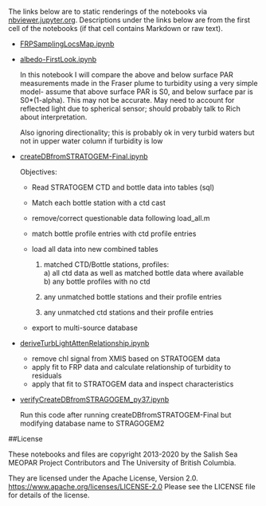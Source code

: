 The links below are to static renderings of the notebooks via
[nbviewer.jupyter.org](https://nbviewer.jupyter.org/).
Descriptions under the links below are from the first cell of the notebooks
(if that cell contains Markdown or raw text).

* [FRPSamplingLocsMap.ipynb](https://nbviewer.jupyter.org/github/SalishSeaCast/analysis-elise-2/blob/master/notebooks/PARPaper/FRPSamplingLocsMap.ipynb)  
    
* [albedo-FirstLook.ipynb](https://nbviewer.jupyter.org/github/SalishSeaCast/analysis-elise-2/blob/master/notebooks/PARPaper/albedo-FirstLook.ipynb)  
    
    In this notebook I will compare the above and below surface PAR measurements made in the Fraser plume to turbidity using a very simple model- assume that above surface PAR is S0, and below surface par is S0*(1-alpha). This may not be accurate. May need to account for reflected light due to spherical sensor; should probably talk to Rich about interpretation.  
      
    Also ignoring directionality; this is probably ok in very turbid waters but not in upper water column if turbidity is low  

* [createDBfromSTRATOGEM-Final.ipynb](https://nbviewer.jupyter.org/github/SalishSeaCast/analysis-elise-2/blob/master/notebooks/PARPaper/createDBfromSTRATOGEM-Final.ipynb)  
    
    Objectives:  
    - Read STRATOGEM CTD and bottle data into tables (sql)  
    - Match each bottle station with a ctd cast  
    - remove/correct questionable data following load_all.m  
    - match bottle profile entries with ctd profile entries  
    - load all data into new combined tables  
      
        1) matched CTD/Bottle stations, profiles:  
            a) all ctd data as well as matched bottle data where available  
            b) any bottle profiles with no ctd  
              
        2) any unmatched bottle stations and their profile entries  
          
        3) any unmatched ctd stations and their profile entries  
         
    - export to multi-source database  

* [deriveTurbLightAttenRelationship.ipynb](https://nbviewer.jupyter.org/github/SalishSeaCast/analysis-elise-2/blob/master/notebooks/PARPaper/deriveTurbLightAttenRelationship.ipynb)  
    
    - remove chl signal from XMIS based on STRATOGEM data  
    - apply fit to FRP data and calculate relationship of turbidity to residuals  
    - apply that fit to STRATOGEM data and inspect characteristics  

* [verifyCreateDBfromSTRAGOGEM_py37.ipynb](https://nbviewer.jupyter.org/github/SalishSeaCast/analysis-elise-2/blob/master/notebooks/PARPaper/verifyCreateDBfromSTRAGOGEM_py37.ipynb)  
    
    Run this code after running createDBfromSTRATOGEM-Final but modifying database name to STRAGOGEM2  


##License

These notebooks and files are copyright 2013-2020
by the Salish Sea MEOPAR Project Contributors
and The University of British Columbia.

They are licensed under the Apache License, Version 2.0.
https://www.apache.org/licenses/LICENSE-2.0
Please see the LICENSE file for details of the license.
